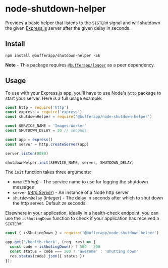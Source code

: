 # node-shutdown-helper

Provides a basic helper that listens to the `SIGTERM` signal and will shutdown the given
[Express.js](http://expressjs.com/) server after the given delay in seconds.

## Install

```
npm install @bufferapp/shutdown-helper -SE
```

**Note** - This package requires [`@bufferapp/logger`](https://github.com/bufferapp/node-logger)
as a peer dependency.

## Usage

To use with your Express.js app, you'll have to use Node's `http` package to start your server.
Here is a full usage example:

```js
const http = require('http')
const express = require('express')
const shutdownHelper = require('@bufferapp/node-shutdown-helper')

const SERVICE_NAME = 'Images-Worker'
const SHUTDOWN_DELAY = 20 // seconds

const app = express()
const server = http.createServer(app)

server.listen(8080)

shutdownHelper.init(SERVICE_NAME, server, SHUTDOWN_DELAY)
```

The `init` function takes three arguments:

- `name` (*String*) - The service name to use for logging the shutdown messages
- `server` ([*http.Server*](https://nodejs.org/dist/latest-v6.x/docs/api/http.html#http_class_http_server)) -
  An instance of a Node http server
- `shutdownDelay` (*Integer*) - The delay in seconds after which to shut down the http server. Default `20` seconds.

Elsewhere in your application, ideally in a health-check endpoint, you can use the `isShutingDown`
function to check if your application has received a `SIGTERM`:

```js
const { isShutingDown } = require('@bufferapp/node-shutdown-helper')

app.get('/health-check', (req, res) => {
  const code = isShutingDown() ? 500 : 200
  const status = code === 200 ? 'awesome' : 'shutting down'
  res.status(code).json({ status })
});
```
